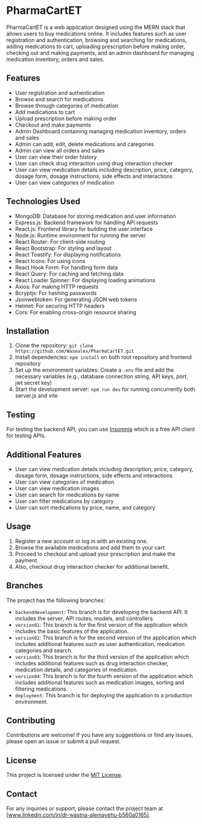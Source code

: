 # PharmaCartET

PharmaCartET is a web application designed using the MERN stack that allows users to buy medications online. It includes features such as user registration and authentication, browsing and searching for medications, adding medications to cart, uploading prescription before making order, checking out and making payments, and an admin dashboard for managing medication inventory, orders and sales.

## Features

- User registration and authentication
- Browse and search for medications
- Browse through categories of medication
- Add medications to cart
- Upload prescription before making order
- Checkout and make payments
- Admin Dashboard containing managing medication inventory, orders and sales
- Admin can add, edit, delete medications and categories
- Admin can view all orders and sales
- User can view their order history
- User can check drug interaction using drug interaction checker
- User can view medication details including description, price, category, dosage form, dosage instructions, side effects and interactions
- User can view categories of medication

## Technologies Used

- MongoDB: Database for storing medication and user information
- Express.js: Backend framework for handling API requests
- React.js: Frontend library for building the user interface
- Node.js: Runtime environment for running the server
- React Router: For client-side routing
- React Bootstrap: For styling and layout
- React Toastify: For displaying notifications
- React Icons: For using icons
- React Hook Form: For handling form data
- React Query: For caching and fetching data
- React Loader Spinner: For displaying loading animations
- Axios: For making HTTP requests
- Bcryptjs: For hashing passwords
- Jsonwebtoken: For generating JSON web tokens
- Helmet: For securing HTTP headers
- Cors: For enabling cross-origin resource sharing

## Installation

1. Clone the repository: `git clone https://github.com/Wasealex/PharmaCartET.git`
2. Install dependencies: `npm install` on both root repository and frontend repository
3. Set up the environment variables: Create a `.env` file and add the necessary variables (e.g., database connection string, API keys, port, jwt secret key)
4. Start the development server: `npm run dev` for running concurrently both server.js and vite

## Testing

For testing the backend API, you can use [Insomnia](https://insomnia.rest/) which is a free API client for testing APIs.

## Additional Features

- User can view medication details including description, price, category, dosage form, dosage instructions, side effects and interactions
- User can view categories of medication
- User can view medication images
- User can search for medications by name
- User can filter medications by category
- User can sort medications by price, name, and category

## Usage

1. Register a new account or log in with an existing one.
2. Browse the available medications and add them to your cart.
3. Proceed to checkout and upload your prescription and make the payment.
4. Also, checkout drug interaction checker for additional benefit.

## Branches

The project has the following branches:

- `backenddevelopment`: This branch is for developing the backend API. It includes the server, API routes, models, and controllers.
- `version01`: This branch is for the first version of the application which includes the basic features of the application.
- `version02`: This branch is for the second version of the application which includes additional features such as user authentication, medication categories and search.
- `version03`: This branch is for the third version of the application which includes additional features such as drug interaction checker, medication details, and categories of medication.
- `version04`: This branch is for the fourth version of the application which includes additional features such as medication images, sorting and filtering medications.
- `deployment`: This branch is for deploying the application to a production environment.

## Contributing

Contributions are welcome! If you have any suggestions or find any issues, please open an issue or submit a pull request.

## License

This project is licensed under the [MIT License](LICENSE).

## Contact

For any inquiries or support, please contact the project team at [www.linkedin.com/in/dr-wastna-alemayehu-b560a0165].
